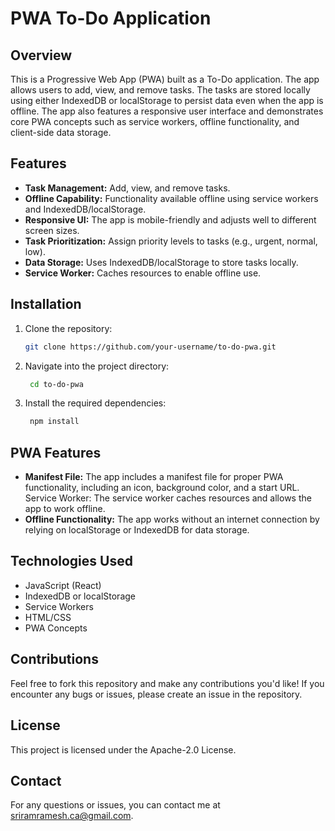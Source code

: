 # PWA To-Do Application

## Overview

This is a Progressive Web App (PWA) built as a To-Do application. The app allows users to add, view, and remove tasks. The tasks are stored locally using either IndexedDB or localStorage to persist data even when the app is offline. The app also features a responsive user interface and demonstrates core PWA concepts such as service workers, offline functionality, and client-side data storage.

## Features

- **Task Management:** Add, view, and remove tasks.
- **Offline Capability:** Functionality available offline using service workers and IndexedDB/localStorage.
- **Responsive UI:** The app is mobile-friendly and adjusts well to different screen sizes.
- **Task Prioritization:** Assign priority levels to tasks (e.g., urgent, normal, low).
- **Data Storage:** Uses IndexedDB/localStorage to store tasks locally.
- **Service Worker:** Caches resources to enable offline use.

## Installation

1. Clone the repository:

   ```bash
   git clone https://github.com/your-username/to-do-pwa.git

2. Navigate into the project directory:

   ```bash
    cd to-do-pwa

3. Install the required dependencies:

   ```bash
    npm install

## PWA Features
- **Manifest File:** The app includes a manifest file for proper PWA functionality, including an icon, background color, and a start URL.
Service Worker: The service worker caches resources and allows the app to work offline.
- **Offline Functionality:** The app works without an internet connection by relying on localStorage or IndexedDB for data storage.
## Technologies Used
* JavaScript (React)
* IndexedDB or localStorage
* Service Workers
* HTML/CSS
* PWA Concepts

## Contributions
Feel free to fork this repository and make any contributions you'd like! If you encounter any bugs or issues, please create an issue in the repository.

## License
This project is licensed under the Apache-2.0 License.

## Contact
For any questions or issues, you can contact me at sriramramesh.ca@gmail.com.

